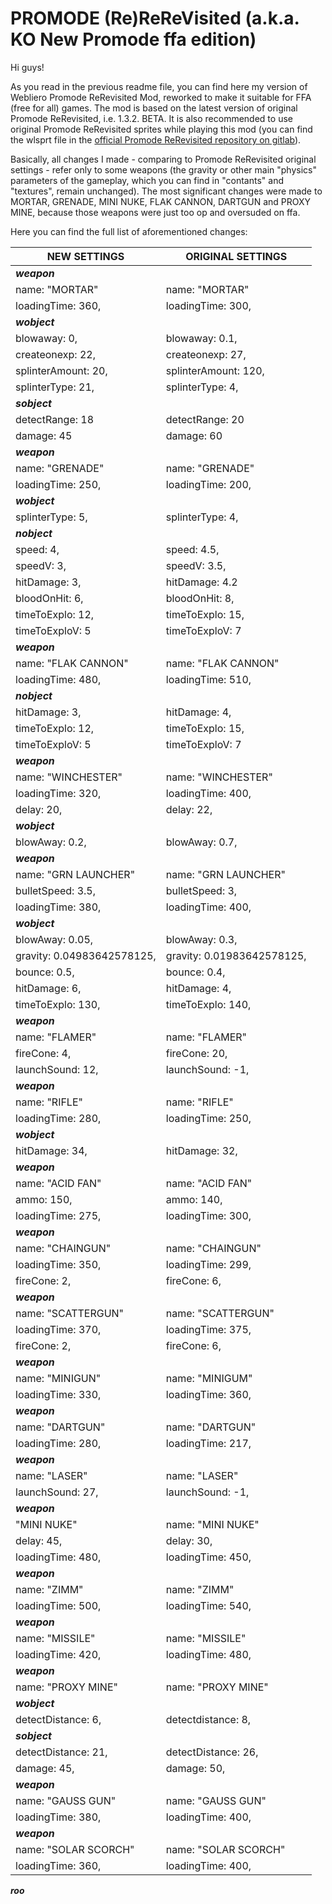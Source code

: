 # PROMODE (Re)ReReVisited (a.k.a. KO New Promode ffa edition)

Hi guys!

As you read in the previous readme file, you can find here my version of Webliero Promode ReRevisited Mod, reworked to make it suitable for FFA (free for all) games. The mod is based on the latest version of original Promode ReRevisited, i.e. 1.3.2. BETA. It is also recommended to use original Promode ReRevisited sprites while playing this mod (you can find the wlsprt file in the [official Promode ReRevisited repository on gitlab](https://gitlab.com/webliero/webliero-mods/-/tree/master/ReRevisited)).

Basically, all changes I made - comparing to Promode ReRevisited original settings - refer only to some weapons (the gravity or other main "physics" parameters of the gameplay, which you can find in "contants" and "textures", remain unchanged). The most significant changes were made to MORTAR, GRENADE, MINI NUKE, FLAK CANNON, DARTGUN and PROXY MINE, because those weapons were just too op and oversuded on ffa.

Here you can find the full list of aforementioned changes:


|  NEW SETTINGS         |      ORIGINAL SETTINGS
|---------------------- | ------------------------
|***weapon***           
|name: "MORTAR"         |   name: "MORTAR"
|loadingTime: 360,      |   loadingTime: 300,
|***wobject***          
|blowaway: 0,           |    blowaway: 0.1,
|createonexp: 22,       |    createonexp: 27,
|splinterAmount: 20,    |    splinterAmount: 120,
|splinterType: 21,      |    splinterType: 4,
|***sobject***
|detectRange: 18        |    detectRange: 20
|damage: 45             |    damage: 60
|***weapon***           
|name: "GRENADE"        |    name: "GRENADE"
|loadingTime: 250,      |    loadingTime: 200,
|***wobject***
|splinterType: 5,       |    splinterType: 4,
|***nobject***
|speed: 4,              |    speed: 4.5,
|speedV: 3,             |    speedV: 3.5,
|hitDamage: 3,          |    hitDamage: 4.2
|bloodOnHit: 6,         |    bloodOnHit: 8,
|timeToExplo: 12,       |    timeToExplo: 15,
|timeToExploV: 5        |    timeToExploV: 7
|***weapon***           
|name: "FLAK CANNON"    |    name: "FLAK CANNON"
|loadingTime: 480,      |    loadingTime: 510,
|***nobject***
|hitDamage: 3,          |    hitDamage: 4,
|timeToExplo: 12,       |    timeToExplo: 15,
|timeToExploV: 5        |    timeToExploV: 7
|***weapon***
|name: "WINCHESTER"     |    name: "WINCHESTER"
|loadingTime: 320,      |    loadingTime: 400,
|delay: 20,             |    delay: 22,
|***wobject***
|blowAway: 0.2,         |    blowAway: 0.7,
|***weapon***
|name: "GRN LAUNCHER"   |    name: "GRN LAUNCHER"
|bulletSpeed: 3.5,      |    bulletSpeed: 3,
|loadingTime: 380,      |    loadingTime: 400,
|***wobject***
|blowAway: 0.05,        |    blowAway: 0.3,
|gravity: 0.04983642578125,| gravity: 0.01983642578125,
|bounce: 0.5,           |    bounce: 0.4,
|hitDamage: 6,          |    hitDamage: 4,
|timeToExplo: 130,      |    timeToExplo: 140,
|***weapon***
|name: "FLAMER"         |    name: "FLAMER"
|fireCone: 4,           |    fireCone: 20,
|launchSound: 12,       |    launchSound: -1,
|***weapon***
|name: "RIFLE"          |    name: "RIFLE"
|loadingTime: 280,      |    loadingTime: 250,
|***wobject***
|hitDamage: 34,         |    hitDamage: 32,
|***weapon***
|name: "ACID FAN"       |    name: "ACID FAN"
|ammo: 150,             |    ammo: 140,
|loadingTime: 275,      |    loadingTime: 300,
|***weapon***
|name: "CHAINGUN"       |    name: "CHAINGUN"
|loadingTime: 350,      |    loadingTime: 299,
|fireCone: 2,           |    fireCone: 6,
|***weapon***
|name: "SCATTERGUN"     |    name: "SCATTERGUN"
|loadingTime: 370,      |    loadingTime: 375,
|fireCone: 2,           |    fireCone: 6,
|***weapon***
|name: "MINIGUN"        |    name: "MINIGUM"
|loadingTime: 330,      |    loadingTime: 360,
|***weapon***
|name: "DARTGUN"        |    name: "DARTGUN"
|loadingTime: 280,      |   loadingTime: 217,
|***weapon***
|name: "LASER"          |    name: "LASER"
|launchSound: 27,       |    launchSound: -1,
|***weapon***
|"MINI NUKE"            |    name: "MINI NUKE"
|delay: 45,             |    delay: 30,
|loadingTime: 480,      |    loadingTime: 450,
|***weapon***
|name: "ZIMM"           |    name: "ZIMM"
|loadingTime: 500,      |    loadingTime: 540,
|***weapon***
|name: "MISSILE"        |    name: "MISSILE"
|loadingTime: 420,      |    loadingTime: 480,
|***weapon***
|name: "PROXY MINE"     |    name: "PROXY MINE"
|***wobject***
|detectDistance: 6,     |    detectdistance: 8,
|***sobject***
|detectDistance: 21,    |    detectDistance: 26,
|damage: 45,            |    damage: 50,
|***weapon***
|name: "GAUSS GUN"      |    name: "GAUSS GUN"
|loadingTime: 380,      |    loadingTime: 400,
|***weapon***
|name: "SOLAR SCORCH"   |    name: "SOLAR SCORCH"
|loadingTime: 360,      |    loadingTime: 400,

***roo***
